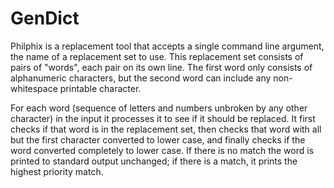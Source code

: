 # GenDict

Philphix is a replacement tool that accepts a single command line argument, the name of a replacement set to use. This replacement set consists of pairs of "words", each pair on its own line. The first word only consists of alphanumeric characters, but the second word can include any non-whitespace printable character.

For each word (sequence of letters and numbers unbroken by any other character) in the input it processes it to see if it should be replaced. It first checks if that word is in the replacement set, then checks that word with all but the first character converted to lower case, and finally checks if the word converted completely to lower case. If there is no match the word is printed to standard output unchanged; if there is a match, it prints the highest priority match.
